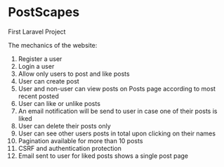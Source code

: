 # PostScapes
First Laravel Project

The mechanics of the website:

1) Register a user
2) Login a user
3) Allow only users to post and like posts
4) User can create post
5) User and non-user can view posts on Posts page according to most recent posted
6) User can like or unlike posts
7) An email notification will be send to user in case one of their posts is liked
8) User can delete their posts only
9) User can see other users posts in total upon clicking on their names
10) Pagination available for more than 10 posts
11) CSRF and authentication protection
12) Email sent to user for liked posts shows a single post page
